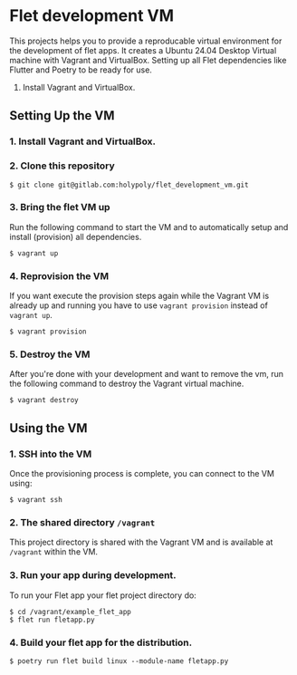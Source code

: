 # Flet development VM

This projects helps you to provide a reproducable virtual environment for the development of flet apps.
It creates a Ubuntu 24.04 Desktop Virtual machine with Vagrant and VirtualBox. 
Setting up all Flet dependencies like Flutter and Poetry to be ready for use.

1. Install Vagrant and VirtualBox.

## Setting Up the VM

### 1. Install Vagrant and VirtualBox.

### 2. Clone this repository
    
 ```
$ git clone git@gitlab.com:holypoly/flet_development_vm.git
```

### 3. Bring the flet VM up
Run the following command to start the VM and to automatically setup and install (provision) all dependencies.

```
$ vagrant up
```

### 4. Reprovision the VM
If you want execute the provision steps again while the Vagrant VM is already up and running you have to use `vagrant provision` instead of `vagrant up`.

```
$ vagrant provision
```
### 5. Destroy the VM
After you're done with your development and want to remove the vm, run the following command to destroy the Vagrant virtual machine.

```
$ vagrant destroy
```

## Using the VM

### 1. SSH into the VM
Once the provisioning process is complete, you can connect to the VM using:

 ```
 $ vagrant ssh
 ```

### 2. The shared directory `/vagrant`
This project directory is shared with the Vagrant VM and is available at `/vagrant` within the VM.

### 3. Run your app during development.

To run your Flet app your flet project directory do:

```
$ cd /vagrant/example_flet_app
$ flet run fletapp.py
```

### 4. Build your flet app for the distribution.

```
$ poetry run flet build linux --module-name fletapp.py
```